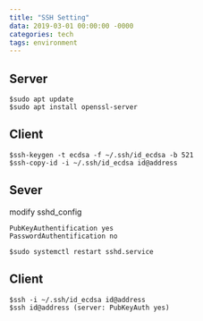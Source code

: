 ```yaml
---
title: "SSH Setting"
data: 2019-03-01 00:00:00 -0000
categories: tech 
tags: environment
---
```


## Server
```
$sudo apt update
$sudo apt install openssl-server
```

## Client
```
$ssh-keygen -t ecdsa -f ~/.ssh/id_ecdsa -b 521
$ssh-copy-id -i ~/.ssh/id_ecdsa id@address
```

## Sever
modify sshd_config
```
PubKeyAuthentification yes
PasswordAuthentification no
```
```
$sudo systemctl restart sshd.service
```

## Client
```
$ssh -i ~/.ssh/id_ecdsa id@address
$ssh id@address (server: PubKeyAuth yes)
```
